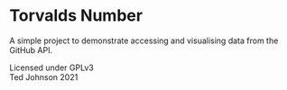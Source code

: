 # Torvalds Number

A simple project to demonstrate accessing and visualising data from the GitHub API.

Licensed under GPLv3\
Ted Johnson 2021
